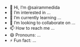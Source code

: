 - 👋 Hi, I’m @sairammedida
- 👀 I’m interested in ...
- 🌱 I’m currently learning ...
- 💞️ I’m looking to collaborate on ...
- 📫 How to reach me ...
- 😄 Pronouns: ...
- ⚡ Fun fact: ...

<!---
sairammedida/sairammedida is a ✨ special ✨ repository because its `README.md` (this file) appears on your GitHub profile.
You can click the Preview link to take a look at your changes.
--->
